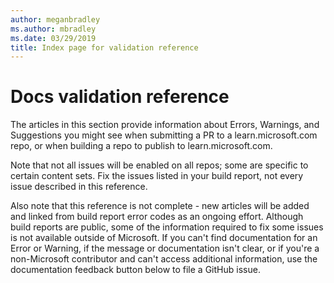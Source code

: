 ```yaml
---
author: meganbradley
ms.author: mbradley
ms.date: 03/29/2019
title: Index page for validation reference
---
```

# Docs validation reference

The articles in this section provide information about Errors, Warnings, and Suggestions you might see when submitting a PR to a learn.microsoft.com repo, or when building a repo to publish to learn.microsoft.com.

Note that not all issues will be enabled on all repos; some are specific to certain content sets. Fix the issues listed in your build report, not every issue described in this reference.

Also note that this reference is not complete - new articles will be added and linked from build report error codes as an ongoing effort. Although build reports are public, some of the information required to fix some issues is not available outside of Microsoft. If you can't find documentation for an Error or Warning, if the message or documentation isn't clear, or if you're a non-Microsoft contributor and can't access additional information, use the documentation feedback button below to file a GitHub issue.
